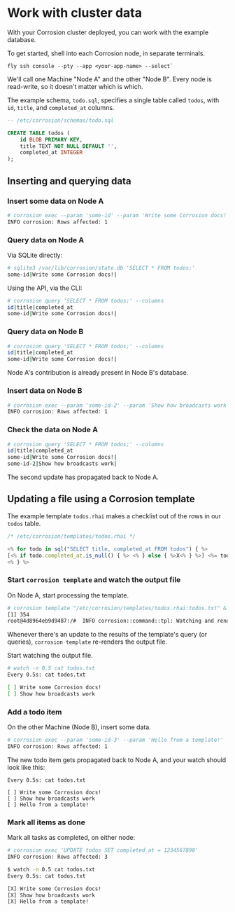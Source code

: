 # Work with cluster data

With your Corrosion cluster deployed, you can work with the example database.

To get started, shell into each Corrosion node, in separate terminals. 
```
fly ssh console --pty --app <your-app-name> --select`
```

We'll call one Machine "Node A" and the other "Node B". Every node is read-write, so it doesn't matter which is which.

The example schema, `todo.sql`, specifies a single table called `todos`, with `id`, `title`, and `completed_at` columns.

```sql
-- /etc/corrosion/schemas/todo.sql

CREATE TABLE todos (
    id BLOB PRIMARY KEY,
    title TEXT NOT NULL DEFAULT '',
    completed_at INTEGER
);
```

## Inserting and querying data

### Insert some data on Node A

```bash
# corrosion exec --param 'some-id' --param 'Write some Corrosion docs!' 'INSERT INTO todos (id, title) VALUES (?, ?)'
INFO corrosion: Rows affected: 1
```
### Query data on Node A

Via SQLite directly:

```bash
# sqlite3 /var/lib/corrosion/state.db 'SELECT * FROM todos;'
some-id|Write some Corrosion docs!|
```

Using the API, via the CLI:

```bash
# corrosion query 'SELECT * FROM todos;' --columns
id|title|completed_at
some-id|Write some Corrosion docs!|
```

### Query data on Node B

```bash
# corrosion query 'SELECT * FROM todos;' --columns
id|title|completed_at
some-id|Write some Corrosion docs!|
```
Node A's contribution is already present in Node B's database.

### Insert data on Node B

```bash
# corrosion exec --param 'some-id-2' --param 'Show how broadcasts work' 'INSERT INTO todos (id, title) VALUES (?, ?)'
INFO corrosion: Rows affected: 1
```

### Check the data on Node A
```bash
# corrosion query 'SELECT * FROM todos;' --columns
id|title|completed_at
some-id|Write some Corrosion docs!|
some-id-2|Show how broadcasts work|
``` 

The second update has propagated back to Node A.

## Updating a file using a Corrosion template

The example template `todos.rhai` makes a checklist out of the rows in our `todos` table.

```js
/* /etc/corrosion/templates/todos.rhai */

<% for todo in sql("SELECT title, completed_at FROM todos") { %>
[<% if todo.completed_at.is_null() { %> <% } else { %>X<% } %>] <%= todo.title %>
<% } %>
```

### Start `corrosion template` and watch the output file

On Node A, start processing the template. 

```bash
# corrosion template "/etc/corrosion/templates/todos.rhai:todos.txt" &
[1] 354
root@4d8964eb9d9487:/#  INFO corrosion::command::tpl: Watching and rendering /etc/corrosion/templates/todos.rhai to todos.txt
```
Whenever there's an update to the results of the template's query (or queries), `corrosion template` re-renders the output file.

Start watching the output file.

```bash
# watch -n 0.5 cat todos.txt
Every 0.5s: cat todos.txt

[ ] Write some Corrosion docs!
[ ] Show how broadcasts work
```

### Add a todo item

On the other Machine (Node B), insert some data.

```bash
# corrosion exec --param 'some-id-3' --param 'Hello from a template!' 'INSERT INTO todos (id, title) VALUES (?, ?)'
INFO corrosion: Rows affected: 1
```

The new todo item gets propagated back to Node A, and your watch should look like this:

```
Every 0.5s: cat todos.txt

[ ] Write some Corrosion docs!
[ ] Show how broadcasts work
[ ] Hello from a template!
```

### Mark all items as done

Mark all tasks as completed, on either node:

```bash
# corrosion exec 'UPDATE todos SET completed_at = 1234567890'
INFO corrosion: Rows affected: 3
```

```bash
$ watch -n 0.5 cat todos.txt
Every 0.5s: cat todos.txt

[X] Write some Corrosion docs!
[X] Show how broadcasts work
[X] Hello from a template!
```


